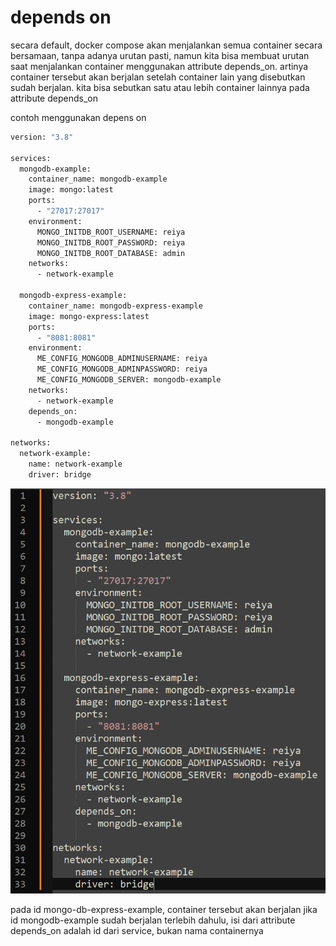 # depends on

secara default, docker compose akan menjalankan semua container secara bersamaan, tanpa adanya urutan pasti, namun kita bisa membuat urutan saat menjalankan container menggunakan attribute depends_on. artinya container tersebut akan berjalan setelah container lain yang disebutkan sudah berjalan. kita bisa sebutkan satu atau lebih container lainnya pada attribute depends_on

contoh menggunakan depens on

```bash
version: "3.8"

services:
  mongodb-example:
    container_name: mongodb-example
    image: mongo:latest
    ports:
      - "27017:27017"
    environment:
      MONGO_INITDB_ROOT_USERNAME: reiya
      MONGO_INITDB_ROOT_PASSWORD: reiya
      MONGO_INITDB_ROOT_DATABASE: admin
    networks:
      - network-example

  mongodb-express-example:
    container_name: mongodb-express-example
    image: mongo-express:latest
    ports:
      - "8081:8081"
    environment:
      ME_CONFIG_MONGODB_ADMINUSERNAME: reiya
      ME_CONFIG_MONGODB_ADMINPASSWORD: reiya
      ME_CONFIG_MONGODB_SERVER: mongodb-example
    networks:
      - network-example
    depends_on:
      - mongodb-example

networks:
  network-example:
    name: network-example
    driver: bridge
```

![Untitled](depends%20on%20bc84490419804a57a0f46c9cb030d847/Untitled.png)

pada id mongo-db-express-example, container tersebut akan berjalan jika id mongodb-example sudah berjalan terlebih dahulu, isi dari attribute depends_on adalah id dari service, bukan nama containernya